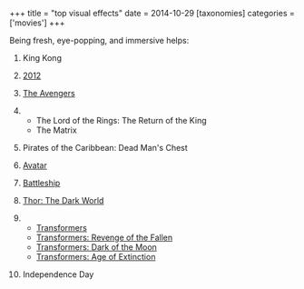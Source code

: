 +++
title = "top visual effects"
date = 2014-10-29
[taxonomies]
categories = ['movies']
+++

Being fresh, eye-popping, and immersive helps:

1.  King Kong
2.  [2012]
3.  [The Avengers]
4.  -   The Lord of the Rings: The Return of the King
    -   The Matrix

5.  Pirates of the Caribbean: Dead Man's Chest
6.  [Avatar]
7.  [Battleship]
8.  [Thor: The Dark World]
9.  -   [Transformers]
    -   [Transformers: Revenge of the Fallen]
    -   [Transformers: Dark of the Moon]
    -   [Transformers: Age of Extinction]

10. Independence Day

  [2012]: http://tshepang.net/2012-2009
  [The Avengers]: http://tshepang.net/the-avengers-2012
  [Avatar]: http://tshepang.net/avatar-2009
  [Battleship]: http://tshepang.net/battleship-2012
  [Thor: The Dark World]: http://tshepang.net/thor-the-dark-world-2013
  [Transformers]: http://tshepang.net/transformers-2007
  [Transformers: Revenge of the Fallen]: http://tshepang.net/transformers-revenge-of-the-fallen-2009
  [Transformers: Dark of the Moon]: http://tshepang.net/transformers-dark-of-the-moon-2011
  [Transformers: Age of Extinction]: http://tshepang.net/transformers-age-of-extinction-2014
